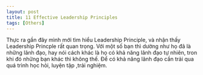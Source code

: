 ```yaml
---
layout: post
title: 11 Effective Leadership Principles 
tags: [Others]
---
```


Thực ra gần đây mình mới tìm hiểu Leadership Principle, và nhận thấy Leadership Princple rất quan trọng. Với một số bạn thì dường như họ đã là những lãnh đạo, 
hay nói cách khác là họ có khả năng lãnh đạo tự nhiên, tron khi đó những bạn khác thì không thế. Để có khả năng lãnh đạo cần trải qua quá trình học hỏi, luyện tập
,trải nghiệm.

